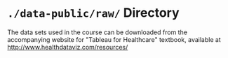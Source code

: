 `./data-public/raw/` Directory
=========
The data sets used in the course can be downloaded from the accompanying website for "Tableau for Healthcare"  textbook, available at http://www.healthdataviz.com/resources/
